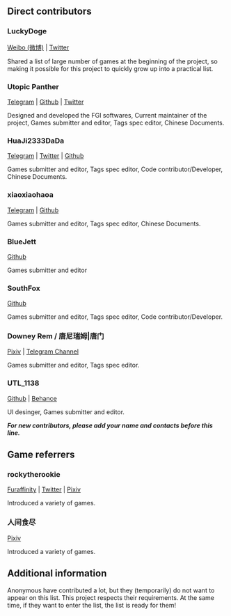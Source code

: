 ## Direct contributors

### LuckyDoge

[Weibo (微博)](https://weibo.com/projectdoge) | [Twitter](https://twitter.com/GamerLuckyDoge)

Shared a list of large number of games at the beginning of the project, so
making it possible for this project to quickly grow up into a practical list.

### Utopic Panther

[Telegram](https://t.me/UtopicPanther) | [Github](https://github.com/UtopicPanther) | [Twitter](https://twitter.com/UtopicPanther)

Designed and developed the FGI softwares, 
Current maintainer of the project, 
Games submitter and editor, 
Tags spec editor, 
Chinese Documents.

### HuaJi2333DaDa

[Telegram](https://t.me/HuaJi2333dada) | [Twitter](https://twitter.com/HuaJi2333dada) | [Github](https://github.com/HuaJi2333DaDa)
	
Games submitter and editor, 
Tags spec editor, 
Code contributor/Developer, 
Chinese Documents.

### xiaoxiaohaoa

[Telegram](https://t.me/xiaoxiaohaoa) | [Github](https://github.com/xiaoxiaohaoa)
	
Games submitter and editor, 
Tags spec editor, 
Chinese Documents.

### BlueJett

[Github](https://github.com/BlueJett)

Games submitter and editor

### SouthFox

[Github](https://github.com/SouthFox09)

Games submitter and editor, 
Tags spec editor, 
Code contributor/Developer.

### Downey Rem / 唐尼瑞姆|唐门

[Pixiv](https://www.pixiv.net/users/16721009) | [Telegram Channel](https://t.me/TNTwwxs)

Games submitter and editor, 
Tags spec editor.

### UTL_1138

[Github](https://github.com/967018) | [Behance](https://www.behance.net/utl1138)

UI desinger,
Games submitter and editor.

***For new contributors, please add your name and contacts before this line.***

## Game referrers

### rockytherookie

[Furaffinity](https://www.furaffinity.net/user/rockytherookie/) | [Twitter](https://twitter.com/rockytherookie) | [Pixiv](https://www.pixiv.net/users/17292937)

Introduced a variety of games.

### 人间食尽

[Pixiv](https://www.pixiv.net/users/3337300)

Introduced a variety of games.

## Additional information

Anonymous have contributed a lot, but they (temporarily) do not want to appear on this list. This project respects their requirements. At the same time, if they want to enter the list, the list is ready for them!
